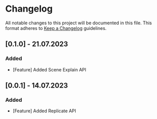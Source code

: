 # Changelog

All notable changes to this project will be documented in this file. This format adheres to [Keep a Changelog](https://keepachangelog.com/en/1.0.0/) guidelines.


## [0.1.0] - 21.07.2023

### Added
- [Feature] Added Scene Explain API

## [0.0.1] - 14.07.2023

### Added
- [Feature] Added Replicate API
